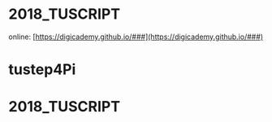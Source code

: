 # 2018_TUSCRIPT

online: [https://digicademy.github.io/###](https://digicademy.github.io/###)
# tustep4Pi
# 2018_TUSCRIPT
